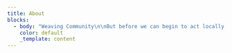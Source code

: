 ```yaml
---
title: About
blocks:
  - body: "Weaving Community\n\nBut before we can begin to act locally, we must create a sense of\_deep belonging\_among individuals and the environment in our Kula. To do this, we will use art, storytelling, and conversation. Art transcends all, brings people together, and allows powerful stories to be told and heard. It also allows for the free flow of information and ideas that will help empower our civic space to continuously reimagine our future and then regeneratively recreate it through shared narratives. As a lateral organization, Kula will rely on art and storytelling to mobilize and engage at the grassroots level, and then finally through collective regenerative design and applied learning, weave and empower our communities to connect globally and act locally.\n\nKula is ever-evolving, but at its core, is all about building connected community-action networks. We recognize that there is already a lot of regenerative sustainable development work happening around the world, but a lot of it remains siloed. We want to help to connect individuals and resources (including knowledge) to publicly build local community-action-networks, or facilitate connections with existing ones!\n\nWe envision a world where sustainability, equity, and resilience are the norm. Our work is rooted in the idea that regenerative design can help us achieve this vision. Through regenerative design, we can create systems and structures that nurture and sustain the health of our planet, and that ensure the well-being of all its inhabitants.\n\nWe believe that collaboration and collective action are essential to creating lasting change. We seek to build relationships with stakeholders across disciplines and industries, to foster a sense of collective responsibility for the future of our planet, and to educate ourselves and others about regenerative design principles and best practices.\n\nWe seek to create systems that regenerate, rather than deplete, the natural environment, and that honour the needs of all living beings. We strive to bring balance, beauty, and purpose to our work and to the world. We are committed to creating a more sustainable, equitable and resilient future through regenerative design.\n\n\n\n#### Kula Organizational Structure:\n\n![Kula Organizational Structure](/uploads/Screen-Shot-2022-10-31-at-10.02.16-1024x580.png \"Kula Organizational Structure\")\n\n&#x20;             &#x20;\n\n\n"
    color: default
    _template: content
---
```






